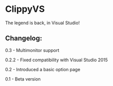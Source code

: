 ClippyVS
========

The legend is back, in Visual Studio!


Changelog:
----------
0.3    - Multimonitor support

0.2.2  - Fixed compatibility with Visual Studio 2015

0.2    - Introduced a basic option page

0.1    - Beta version